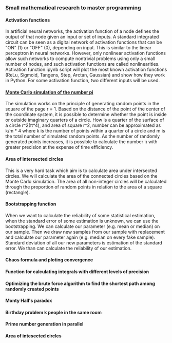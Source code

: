 ### Small mathematical research to master programming

#### Activation functions

In artificial neural networks, the activation function of a node defines the output of that node given an input or set of inputs. A standard integrated circuit can be seen as a digital network of activation functions that can be "ON" (1) or "OFF" (0), depending on input. This is similar to the linear perceptron in neural networks. However, only nonlinear activation functions allow such networks to compute nontrivial problems using only a small number of nodes, and such activation functions are called nonlinearities. Activation function.ipynb script will plot the most known activation functions (ReLu, Sigmoid, Tangens, Step, Arctan, Gaussian) and show how they work in Python. For some activation function, two different inputs will be used. 

#### [Monte Carlo simulation of the number pi](https://github.com/Vitomir84/Mathematical_research/blob/master/Approximation_of_pi_number.ipynb)

The simulation works on the principle of generating random points in the square of the page r = 1.
Based on the distance of the point of the center of the coordinate system, it is possible to determine whether the point is inside or outside imaginary quarters of a circle. How is a quarter of the surface of a circle r^2\(π*4), and area of square r^2, number  can be approximated as k/m * 4  where k is the number of points within a quarter of a circle and m is the total number of simulated random points. As the number of randomly generated points increases, it is possible to calculate the number π with greater precision at the expense of time efficiency.

#### Area of intersected circles

This is a very hard task which aim is to calculate area under intersected circles. We will calculate the area of the connected circles based on the Monte Carlo simulation. The area of all non-integer circles will be calculated through the proportion of random points in relation to the area of a square (rectangle).

#### Bootstrapping function

When we want to calculate the reliability of some statistical estimation, when the standard error of some estimation is unknown, we can use the bootstrapping. We can calculate our parameter (e.g. mean or median) on our sample. Then we draw new samples from our sample with replacement and calculate our parameter again (e.g. median on every fake sample). Standard deviation of all our new parameters is estimation of the standard error. We than can calculate the reliability of our estimation.

#### Chaos formula and ploting convergence


#### Function for calculating integrals with different levels of precision
#### Optimizing the brute force algorithm to find the shortest path among randomly created points
#### Monty Hall's paradox
#### Birthday problem k people in the same room
#### Prime number generation in parallel

#### Area of intesected circles
